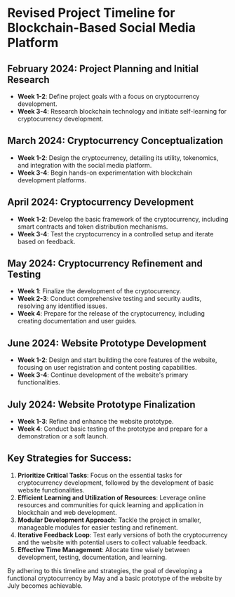 
# Revised Project Timeline for Blockchain-Based Social Media Platform

## February 2024: Project Planning and Initial Research
- **Week 1-2**: Define project goals with a focus on cryptocurrency development.
- **Week 3-4**: Research blockchain technology and initiate self-learning for cryptocurrency development.

## March 2024: Cryptocurrency Conceptualization
- **Week 1-2**: Design the cryptocurrency, detailing its utility, tokenomics, and integration with the social media platform.
- **Week 3-4**: Begin hands-on experimentation with blockchain development platforms.

## April 2024: Cryptocurrency Development
- **Week 1-2**: Develop the basic framework of the cryptocurrency, including smart contracts and token distribution mechanisms.
- **Week 3-4**: Test the cryptocurrency in a controlled setup and iterate based on feedback.

## May 2024: Cryptocurrency Refinement and Testing
- **Week 1**: Finalize the development of the cryptocurrency.
- **Week 2-3**: Conduct comprehensive testing and security audits, resolving any identified issues.
- **Week 4**: Prepare for the release of the cryptocurrency, including creating documentation and user guides.

## June 2024: Website Prototype Development
- **Week 1-2**: Design and start building the core features of the website, focusing on user registration and content posting capabilities.
- **Week 3-4**: Continue development of the website's primary functionalities.

## July 2024: Website Prototype Finalization
- **Week 1-3**: Refine and enhance the website prototype.
- **Week 4**: Conduct basic testing of the prototype and prepare for a demonstration or a soft launch.

## Key Strategies for Success:
1. **Prioritize Critical Tasks**: Focus on the essential tasks for cryptocurrency development, followed by the development of basic website functionalities.
2. **Efficient Learning and Utilization of Resources**: Leverage online resources and communities for quick learning and application in blockchain and web development.
3. **Modular Development Approach**: Tackle the project in smaller, manageable modules for easier testing and refinement.
4. **Iterative Feedback Loop**: Test early versions of both the cryptocurrency and the website with potential users to collect valuable feedback.
5. **Effective Time Management**: Allocate time wisely between development, testing, documentation, and learning.

By adhering to this timeline and strategies, the goal of developing a functional cryptocurrency by May and a basic prototype of the website by July becomes achievable.
